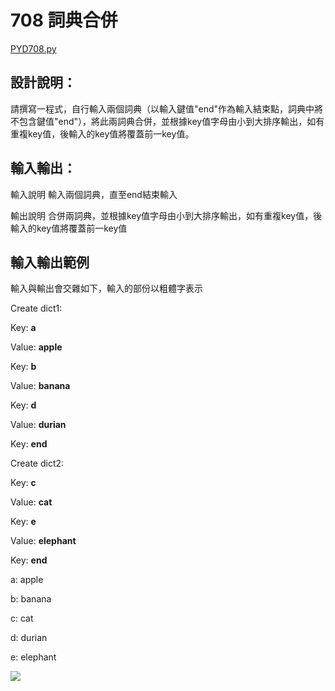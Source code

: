 # 708 詞典合併

[PYD708.py](https://github.com/eclairsameal/TQC-Python/blob/master/%E7%AC%AC7%E9%A1%9E%EF%BC%9A%E6%95%B8%E7%B5%84%EF%BC%88Tuple%EF%BC%89%E3%80%81%E9%9B%86%E5%90%88%EF%BC%88Set%EF%BC%89%E4%BB%A5%E5%8F%8A%E8%A9%9E%E5%85%B8%EF%BC%88Dictionary%EF%BC%89/PYD708.py)

## 設計說明：
請撰寫一程式，自行輸入兩個詞典（以輸入鍵值"end"作為輸入結束點，詞典中將不包含鍵值"end"），將此兩詞典合併，並根據key值字母由小到大排序輸出，如有重複key值，後輸入的key值將覆蓋前一key值。

## 輸入輸出：
輸入說明
輸入兩個詞典，直至end結束輸入

輸出說明
合併兩詞典，並根據key值字母由小到大排序輸出，如有重複key值，後輸入的key值將覆蓋前一key值

## 輸入輸出範例
輸入與輸出會交雜如下，輸入的部份以粗體字表示

Create dict1:

Key: **a**

Value: **apple**

Key: **b**

Value: **banana**

Key: **d**

Value: **durian**

Key: **end**

Create dict2:

Key: **c**

Value: **cat**

Key: **e**

Value: **elephant**

Key: **end**

a: apple

b: banana

c: cat

d: durian

e: elephant


![](https://i.imgur.com/DtvZAVv.png)


